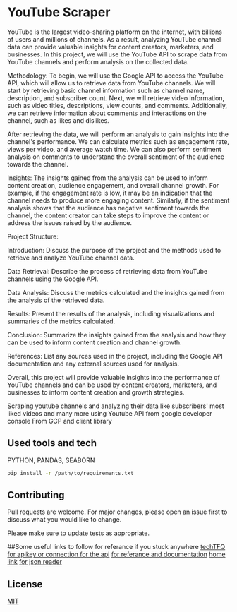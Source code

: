 # YouTube Scraper
YouTube is the largest video-sharing platform on the internet, with billions of users and millions of channels. As a result, analyzing YouTube channel data can provide valuable insights for content creators, marketers, and businesses. In this project, we will use the YouTube API to scrape data from YouTube channels and perform analysis on the collected data.

Methodology: To begin, we will use the Google API to access the YouTube API, which will allow us to retrieve data from YouTube channels. We will start by retrieving basic channel information such as channel name, description, and subscriber count. Next, we will retrieve video information, such as video titles, descriptions, view counts, and comments. Additionally, we can retrieve information about comments and interactions on the channel, such as likes and dislikes.

After retrieving the data, we will perform an analysis to gain insights into the channel's performance. We can calculate metrics such as engagement rate, views per video, and average watch time. We can also perform sentiment analysis on comments to understand the overall sentiment of the audience towards the channel.

Insights: The insights gained from the analysis can be used to inform content creation, audience engagement, and overall channel growth. For example, if the engagement rate is low, it may be an indication that the channel needs to produce more engaging content. Similarly, if the sentiment analysis shows that the audience has negative sentiment towards the channel, the content creator can take steps to improve the content or address the issues raised by the audience.

Project Structure:

Introduction: Discuss the purpose of the project and the methods used to retrieve and analyze YouTube channel data.

Data Retrieval: Describe the process of retrieving data from YouTube channels using the Google API.

Data Analysis: Discuss the metrics calculated and the insights gained from the analysis of the retrieved data.

Results: Present the results of the analysis, including visualizations and summaries of the metrics calculated.

Conclusion: Summarize the insights gained from the analysis and how they can be used to inform content creation and channel growth.

References: List any sources used in the project, including the Google API documentation and any external sources used for analysis.

Overall, this project will provide valuable insights into the performance of YouTube channels and can be used by content creators, marketers, and businesses to inform content creation and growth strategies.


Scraping youtube channels and analyzing their data like subscribers' most liked videos and many more using Youtube API from google developer console From GCP and client library


## Used tools and tech

PYTHON,
PANDAS,
SEABORN

```bash
pip install -r /path/to/requirements.txt
```



## Contributing
Pull requests are welcome. For major changes, please open an issue first to discuss what you would like to change.

Please make sure to update tests as appropriate.


##Some useful links to follow for referance if you stuck anywhere
[techTFQ](https://www.youtube.com/watch?v=SwSbnmqk3zY&t=616s)
[for apikey or connection for the api](https://console.cloud.google.com/apis/library?project=plenary-vim-288406)
[for referance and documentation](https://developers.google.com/youtube/v3/docs/videos/list)  [home link](https://developers.google.com/youtube)
[for json reader](https://jsonformatter.curiousconcept.com/#)

## License
[MIT](https://choosealicense.com/licenses/mit/)



